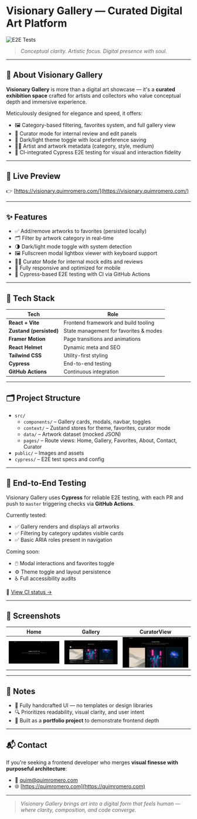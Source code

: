 # Visionary Gallery — Curated Digital Art Platform

![E2E Tests](https://github.com/quim-romero/visionary/actions/workflows/e2e.yml/badge.svg)

> _Conceptual clarity. Artistic focus. Digital presence with soul._

---

## 🧭 About Visionary Gallery

**Visionary Gallery** is more than a digital art showcase — it's a **curated exhibition space** crafted for artists and collectors who value conceptual depth and immersive experience.

Meticulously designed for elegance and speed, it offers:
- 🖼️ Category-based filtering, favorites system, and full gallery view  
- 🎨 Curator mode for internal review and edit panels  
- 🌙 Dark/light theme toggle with local preference saving  
- 🧑‍🎨 Artist and artwork metadata (category, style, medium)  
- 🧪 CI-integrated Cypress E2E testing for visual and interaction fidelity  

---

## 🚀 Live Preview

👉 [https://visionary.quimromero.com/](https://visionary.quimromero.com/)

---

## ✨ Features

- ✅ Add/remove artworks to favorites (persisted locally)
- 🗂️ Filter by artwork category in real-time
- 🌗 Dark/light mode toggle with system detection
- 🖼️ Fullscreen modal lightbox viewer with keyboard support
- 👩‍🎨 Curator Mode for internal mock edits and reviews
- 📱 Fully responsive and optimized for mobile
- 🧪 Cypress-based E2E testing with CI via GitHub Actions

---

## 🧠 Tech Stack

| Tech                        | Role                                    |
|-----------------------------|-----------------------------------------|
| **React + Vite**            | Frontend framework and build tooling    |
| **Zustand (persisted)**     | State management for favorites & modes  |
| **Framer Motion**           | Page transitions and animations         |
| **React Helmet**            | Dynamic meta and SEO                    |
| **Tailwind CSS**            | Utility-first styling                   |
| **Cypress**                 | End-to-end testing                      |
| **GitHub Actions**          | Continuous integration                  |

---

## 🗂 Project Structure

- `src/`
  - `components/` – Gallery cards, modals, navbar, toggles
  - `context/` – Zustand stores for theme, favorites, curator mode
  - `data/` – Artwork dataset (mocked JSON)
  - `pages/` – Route views: Home, Gallery, Favorites, About, Contact, Curator
- `public/` – Images and assets
- `cypress/` – E2E test specs and config

---

## 🧪 End-to-End Testing

Visionary Gallery uses **Cypress** for reliable E2E testing, with each PR and push to `master` triggering checks via **GitHub Actions**.

Currently tested:
- ✅ Gallery renders and displays all artworks
- ✅ Filtering by category updates visible cards
- ✅ Basic ARIA roles present in navigation

Coming soon:
- 🖱️ Modal interactions and favorites toggle
- ⚙️ Theme toggle and layout persistence
- ♿️ Full accessibility audits

🧪 [View CI status →](https://github.com/quim-romero/visionary/actions)

---

## 📸 Screenshots

| Home | Gallery | CuratorView |
|------|---------|-----------|
| ![Home](./screenshots/home.png) | ![Gallery](./screenshots/gallery.png) | ![Favorites](./screenshots/curator.png) |

---

## 🧩 Notes

- 🧠 Fully handcrafted UI — no templates or design libraries
- 🔍 Prioritizes readability, visual clarity, and user intent
- 🚀 Built as a **portfolio project** to demonstrate frontend depth

---

## 📬 Contact

If you're seeking a frontend developer who merges **visual finesse with purposeful architecture**:

- 📧 quim@quimromero.com  
- 🌐 [https://quimromero.com](https://quimromero.com)

---

> _Visionary Gallery brings art into a digital form that feels human —  
> where clarity, composition, and code converge._
